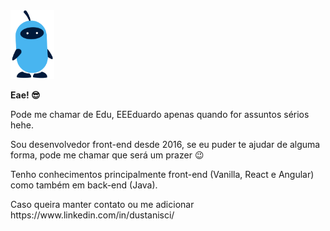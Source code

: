  <img style="width: 70px;" src="https://github.com/dustanisci/dustanisci/blob/main/005.9fd0d144.png?raw=true" />
 <p><b>Eae! 😎</b></p>
 <p>Pode me chamar de Edu, EEEduardo apenas quando for assuntos sérios hehe. </p>
 <p>Sou desenvolvedor front-end desde 2016, se eu puder te ajudar de alguma forma, pode me chamar que será um prazer 😉</p>
 <p>Tenho conhecimentos principalmente front-end (Vanilla, React e Angular) como também em back-end (Java). </p>
 <p>Caso queira manter contato ou me adicionar https://www.linkedin.com/in/dustanisci/</p>
